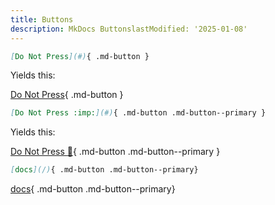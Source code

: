 ```yaml
---
title: Buttons
description: MkDocs ButtonslastModified: '2025-01-08'
---
```


```md title="This:"
[Do Not Press](#){ .md-button }
```

Yields this:

[Do Not Press](#){ .md-button }

```md title="Add a Class"
[Do Not Press :imp:](#){ .md-button .md-button--primary }
```

Yields this:

[Do Not Press :imp:](#){ .md-button .md-button--primary }

```md title="With Link"
[docs](/){ .md-button .md-button--primary}
```

[docs](/){ .md-button .md-button--primary}

